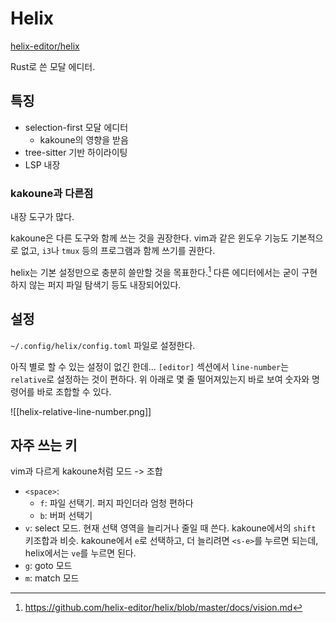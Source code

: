 # Helix

[helix-editor/helix](https://github.com/helix-editor/helix)

Rust로 쓴 모달 에디터.

## 특징

- selection-first 모달 에디터
  - kakoune의 영향을 받음
- tree-sitter 기반 하이라이팅
- LSP 내장

### kakoune과 다른점

내장 도구가 많다.

kakoune은 다른 도구와 함께 쓰는 것을 권장한다.
vim과 같은 윈도우 기능도 기본적으로 없고, `i3`나 `tmux` 등의 프로그램과 함께 쓰기를 권한다.

helix는 기본 설정만으로 충분히 쓸만할 것을 목표한다.[^1] 다른 에디터에서는 굳이 구현하지
않는 퍼지 파일 탐색기 등도 내장되어있다.

[^1]: https://github.com/helix-editor/helix/blob/master/docs/vision.md

## 설정

`~/.config/helix/config.toml` 파일로 설정한다.

아직 별로 할 수 있는 설정이 없긴 한데... `[editor]` 섹션에서 `line-number`는 `relative`로 설정하는 것이 편하다.
위 아래로 몇 줄 떨어져있는지 바로 보여 숫자와 명령어를 바로 조합할 수 있다.

![[helix-relative-line-number.png]]

## 자주 쓰는 키

vim과 다르게 kakoune처럼 모드 -> 조합

- `<space>`: 
  - `f`: 파일 선택기. 퍼지 파인더라 엄청 편하다
  - `b`: 버퍼 선택기
- `v`: select 모드. 현재 선택 영역을 늘리거나 줄일 때 쓴다. kakoune에서의 `shift` 키조합과 비슷.
  kakoune에서 `e`로 선택하고, 더 늘리려면 `<s-e>`를 누르면 되는데, helix에서는 `ve`를 누르면 된다.
- `g`: goto 모드
- `m`: match 모드

